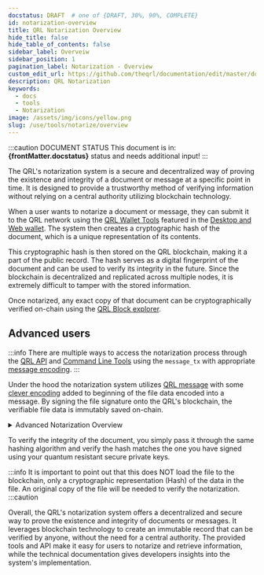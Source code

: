 ```yaml
---
docstatus: DRAFT  # one of {DRAFT, 30%, 90%, COMPLETE}
id: notarization-overview
title: QRL Notarization Overview
hide_title: false
hide_table_of_contents: false
sidebar_label: Overveiw
sidebar_position: 1
pagination_label: Notarization - Overview
custom_edit_url: https://github.com/theqrl/documentation/edit/master/docs/basics/what-is-qrl.md
description: QRL Notarization
keywords:
  - docs
  - tools
  - Notarization
image: /assets/img/icons/yellow.png
slug: /use/tools/notarize/overview
---
```



:::caution DOCUMENT STATUS 
<span>This document is in: <b>{frontMatter.docstatus}</b> status and needs additional input!</span>
:::



The QRL's notarization system is a secure and decentralized way of proving the existence and integrity of a document or message at a specific point in time. It is designed to provide a trustworthy method of verifying information without relying on a central authority utilizing blockchain technology.


When a user wants to notarize a document or message, they can submit it to the QRL network using the [QRL Wallet Tools](#) featured in the [Desktop and Web wallet](/use/wallet). The system then creates a cryptographic hash of the document, which is a unique representation of its contents.

This cryptographic hash is then stored on the QRL blockchain, making it a part of the public record. The hash serves as a digital fingerprint of the document and can be used to verify its integrity in the future. Since the blockchain is decentralized and replicated across multiple nodes, it is extremely difficult to tamper with the stored information.


Once notarized, any exact copy of that document can be cryptographically verified on-chain using the [QRL Block explorer](https://explorer.theqrl.org).


 ## Advanced users

:::info
There are multiple ways to access the notarization process through the [QRL API](/api) and [Command Line Tools](/build/node-cli) using the `message_tx` with appropriate [message encoding](/build/messages/message-tx-encoding).
:::


Under the hood the notarization system utilizes [QRL message](/use/tools/messages) with some [clever encoding](/build/messages/message-tx-encoding) added to beginning of the file data encoded into a message. By signing the file signature onto the QRL's blockchain, the verifiable file data is immutably saved on-chain.


<details>
  <summary>Advanced Notarization Overview</summary>
  <p>


In it's simplest form the notarization message is a [SHA-256 hash](https://en.wikipedia.org/wiki/SHA-2) of the document data with the additional `AFAFA2` hex encoding appended to the front of the file data.

:::tip QRL Notarization Structure

| Encoding | SHA256_SUM *(example)*|
| :---: | :---: |
| AFAFA2 | 74ef874a9fa69a86e091ea6dc2668047d7e102d518bebed19f8a3958f664e3da |

:::

This data is sent in a `message_tx` to the blockchain utilizing the address provided, signing and submitting with quantum resistant XMSS keys to ensure that the validity of the original document can be forever verified for authenticity.

  </p>
</details>


To verify the integrity of the document, you simply pass it through the same hashing algorithm and verify the hash matches the one you have signed using your quantum resistant secure private keys.


:::info
It is important to point out that this does NOT load the file to the blockchain, only a cryptographic representation (Hash) of the data in the file. An original copy of the file will be needed to verify the notarization.
:::caution

Overall, the QRL's notarization system offers a decentralized and secure way to prove the existence and integrity of documents or messages. It leverages blockchain technology to create an immutable record that can be verified by anyone, without the need for a central authority. The provided tools and API make it easy for users to notarize and retrieve information, while the technical documentation gives developers insights into the system's implementation.